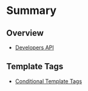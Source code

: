 # Summary

## Overview

* [Developers API](README.md)

## Template Tags

* [Conditional Template Tags](methods.md)

